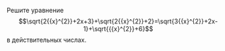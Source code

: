 Решите уравнение 
$$\sqrt{2{{x}^{2}}+2x+3}+\sqrt{2{{x}^{2}}+2}=\sqrt{3{{x}^{2}}+2x-1}+\sqrt{{{x}^{2}}+6}$$ в действительных числах.